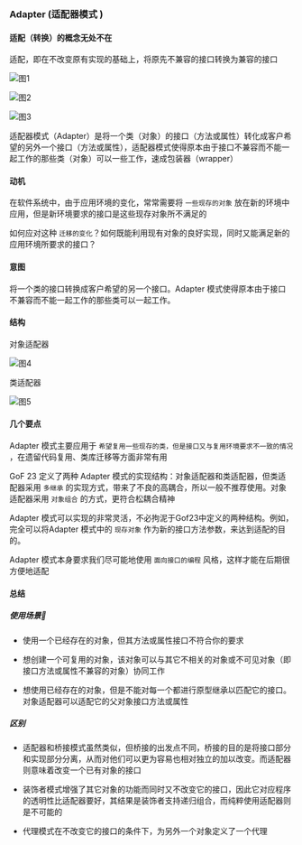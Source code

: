 ### Adapter (适配器模式 )

#### 适配（转换）的概念无处不在

适配，即在不改变原有实现的基础上，将原先不兼容的接口转换为兼容的接口

![图1](../images/adapter01.png)

![图2](../images/adapter02.png)

![图3](../images/adapter03.png)

适配器模式（Adapter）是将一个类（对象）的接口（方法或属性）转化成客户希望的另外一个接口（方法或属性），适配器模式使得原本由于接口不兼容而不能一起工作的那些类（对象）可以一些工作，速成包装器（wrapper）

#### 动机

在软件系统中，由于应用环境的变化，常常需要将 ``` 一些现存的对象 ``` 放在新的环境中应用，但是新环境要求的接口是这些现存对象所不满足的

如何应对这种 ``` 迁移的变化 ```？如何既能利用现有对象的良好实现，同时又能满足新的应用环境所要求的接口？

#### 意图

将一个类的接口转换成客户希望的另一个接口。Adapter 模式使得原本由于接口不兼容而不能一起工作的那些类可以一起工作。


#### 结构

对象适配器

![图4](../images/adapter04.png)

类适配器

![图5](../images/adapter05.png)

#### 几个要点

Adapter 模式主要应用于 ``` 希望复用一些现存的类，但是接口又与复用环境要求不一致的情况 ``` ，在遗留代码复用、类库迁移等方面非常有用

GoF 23 定义了两种 Adapter 模式的实现结构：对象适配器和类适配器，但类适配器采用 ``` 多继承 ``` 的实现方式，带来了不良的高耦合，所以一般不推荐使用。对象适配器采用 ``` 对象组合 ``` 的方式，更符合松耦合精神

Adapter 模式可以实现的非常灵活，不必拘泥于Gof23中定义的两种结构。例如，完全可以将Adapter 模式中的 ``` 现存对象 ``` 作为新的接口方法参数，来达到适配的目的。

Adapter 模式本身要求我们尽可能地使用 ``` 面向接口的编程 ``` 风格，这样才能在后期很方便地适配

#### 总结

##### 使用场景

* 使用一个已经存在的对象，但其方法或属性接口不符合你的要求

* 想创建一个可复用的对象，该对象可以与其它不相关的对象或不可见对象（即接口方法或属性不兼容的对象）协同工作

* 想使用已经存在的对象，但是不能对每一个都进行原型继承以匹配它的接口。对象适配器可以适配它的父对象接口方法或属性

##### 区别

* 适配器和桥接模式虽然类似，但桥接的出发点不同，桥接的目的是将接口部分和实现部分分离，从而对他们可以更为容易也相对独立的加以改变。而适配器则意味着改变一个已有对象的接口

* 装饰者模式增强了其它对象的功能而同时又不改变它的接口，因此它对应程序的透明性比适配器要好，其结果是装饰者支持递归组合，而纯粹使用适配器则是不可能的

* 代理模式在不改变它的接口的条件下，为另外一个对象定义了一个代理

